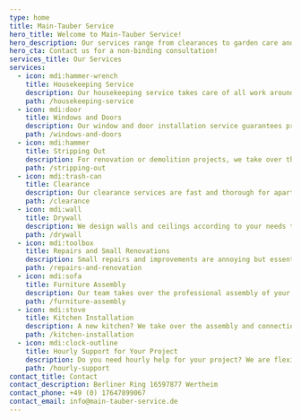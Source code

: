 ```yaml
---
type: home
title: Main-Tauber Service
hero_title: Welcome to Main-Tauber Service!
hero_description: Our services range from clearances to garden care and are offered for private households, commercial enterprises and homeowner associations.
hero_cta: Contact us for a non-binding consultation!
services_title: Our Services
services:
  - icon: mdi:hammer-wrench
    title: Housekeeping Service
    description: Our housekeeping service takes care of all work around your property to ensure its long-term value retention. From garden care to minor repairs and comprehensive services, we take on all tasks.
    path: /housekeeping-service
  - icon: mdi:door
    title: Windows and Doors
    description: Our window and door installation service guarantees professional installation and replacement of your windows and doors. In addition to carrying out the installation work, we also offer a selection of high-quality windows and doors for purchase.
    path: /windows-and-doors
  - icon: mdi:hammer
    title: Stripping Out
    description: For renovation or demolition projects, we take over the professional stripping out of buildings. We remove non-load-bearing elements and optimally prepare the building structures for the next construction phase.
    path: /stripping-out
  - icon: mdi:trash-can
    title: Clearance
    description: Our clearance services are fast and thorough for apartments, houses, garages and commercial properties. Whether moving, household clearance or renovation - we create space and ensure order.
    path: /clearance
  - icon: mdi:wall
    title: Drywall
    description: We design walls and ceilings according to your needs to create optimal room comfort.
    path: /drywall
  - icon: mdi:toolbox
    title: Repairs and Small Renovations
    description: Small repairs and improvements are annoying but essential. We are there for you whenever you need us. A short phone call is enough.
    path: /repairs-and-renovation
  - icon: mdi:sofa
    title: Furniture Assembly
    description: Our team takes over the professional assembly of your furniture so you don't have to worry about anything. We assemble your furniture quickly and professionally.
    path: /furniture-assembly
  - icon: mdi:stove
    title: Kitchen Installation
    description: A new kitchen? We take over the assembly and connection of appliances for your new kitchen.
    path: /kitchen-installation
  - icon: mdi:clock-outline
    title: Hourly Support for Your Project
    description: Do you need hourly help for your project? We are flexible and support you as needed.
    path: /hourly-support
contact_title: Contact
contact_description: Berliner Ring 16597877 Wertheim
contact_phone: +49 (0) 17647899067
contact_email: info@main-tauber-service.de
---
```

